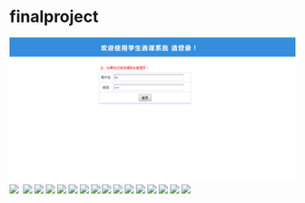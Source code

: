 # finalproject
![](iamges/1-1.jpg)
![](1-2.jpg) 
![](1-3.jpg)
![](1-4.jpg)
![](1-5.jpg)
![](1-6.jpg)
![](1-7.jpg)
![](1-8.jpg)
![](1-9.jpg)
![](1-10.jpg)
![](1-11.jpg)
![](1-12.jpg)
![](2-1.jpg)
![](2-2.jpg)
![](3-1.jpg)
![](3-2.jpg)
![](3-3.jpg)
